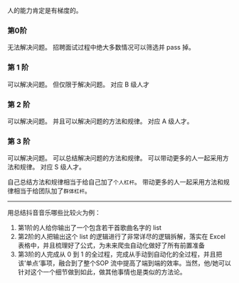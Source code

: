 人的能力肯定是有梯度的。

### 第0阶
无法解决问题。
招聘面试过程中绝大多数情况可以筛选并 pass 掉。

### 第 1 阶
可以解决问题。
但仅限于解决问题。
对应 B 级人才

### 第 2 阶
可以解决问题。
并且可以解决问题的方法和规律。
对应 A 级人才。

### 第 3 阶
可以解决问题。
可以总结解决问题的方法和规律。
可以带动更多的人一起采用方法和规律。
对应 S 级人才。

自己总结方法和规律相当于给自己加了`个人杠杆`。
带动更多的人一起采用方法和规律相当于给团队加了`群体杠杆`。

---

用总结抖音音乐哪些比较火为例：
1. 第1阶的人给你输出了一个包含若干首歌曲名字的 list
2. 第2阶的人把输出这个 list 的逻辑进行了非常详尽的逻辑拆解，落实在 Excel 表格中，并且梳理好了公式，为未来爬虫自动化做好了所有前置准备
3. 第3阶的人完成从 0 到 1 的全过程，完成从手动到自动化的全过程，并且把该’单点‘事项，融合到了整个SOP 流中提高了端到端的效率。当然，他/她可以针对这个一个细节做到如此，做其他事情也是类似的方法论。




